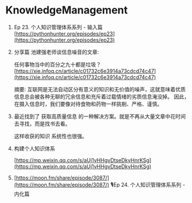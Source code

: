 # KnowledgeManagement

1. Ep 23. 个人知识管理体系系列 - 输入篇  [https://pythonhunter.org/episodes/ep23](https://pythonhunter.org/episodes/ep23)
2. 分享篇 池建强老师谈信息噪音的文章:

   任何事物当中的百分之九十都是垃圾？   
   [https://xie.infoq.cn/article/c01732c6e3914a73cdcd74c47](https://xie.infoq.cn/article/c01732c6e3914a73cdcd74c47)

   摘要: 互联网是无法自动区分有意义的知识和无价值的噪声，这就意味着优质信息总会被各种无聊的冗余信息和充斥着过载情绪的劣质信息淹没掉。 因此，在摄入信息时，我们要像对待食物和药物一样挑剔、严格、谨慎。

3. 最近找到了 获取高质量信息 的一种解决方案。就是不再从大量文章中花时间去寻找，而是找书去看。

   这样收获的知识 系统性也很强。

4. 构建个人知识体系

   [https://mp.weixin.qq.com/s/aUj1yHHgvDtseDkyHnrKSg](https://mp.weixin.qq.com/s/aUj1yHHgvDtseDkyHnrKSg)

5. [https://moon.fm/share/episode/3087/](https://moon.fm/share/episode/3087/) 🎙Ep 24. 个人知识管理体系系列 - 内化篇


